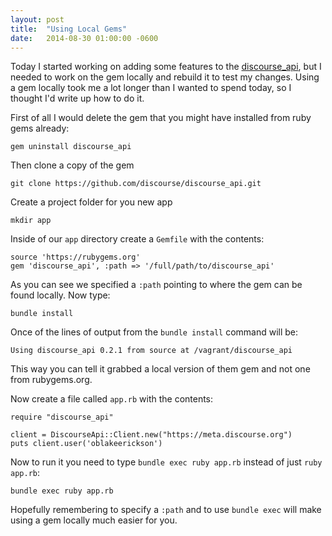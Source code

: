 ```yaml
---
layout: post
title:  "Using Local Gems"
date:   2014-08-30 01:00:00 -0600
---
```


Today I started working on adding some features to the [discourse_api](), but I needed to work on the gem locally and rebuild it to test my changes. Using a gem locally took me a lot longer than I wanted to spend today, so I thought I'd write up how to do it.

First of all I would delete the gem that you might have installed from ruby gems already:

```
gem uninstall discourse_api
```

Then clone a copy of the gem

```
git clone https://github.com/discourse/discourse_api.git
```

Create a project folder for you new app

```
mkdir app
```

Inside of our `app` directory create a `Gemfile` with the contents:

```
source 'https://rubygems.org'
gem 'discourse_api', :path => '/full/path/to/discourse_api'
```

As you can see we specified a `:path` pointing to where the gem can be found locally. Now type:

```
bundle install
```

Once of the lines of output from the `bundle install` command will be:

```
Using discourse_api 0.2.1 from source at /vagrant/discourse_api
```

This way you can tell it grabbed a local version of them gem and not one from rubygems.org.

Now create a file called `app.rb` with the contents:

```
require "discourse_api"

client = DiscourseApi::Client.new("https://meta.discourse.org")
puts client.user('oblakeerickson')
```

Now to run it you need to type `bundle exec ruby app.rb` instead of just `ruby app.rb`:

```
bundle exec ruby app.rb
```

Hopefully remembering to specify a `:path` and to use `bundle exec` will make using a gem locally much easier for you.

